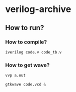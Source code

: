 # verilog-archive
## How to run?
### How to compile?
``` verilog
iverilog code.v code_tb.v
```
### How to get wave?
``` verilog
vvp a.out
```
``` verilog
gtkwave code.vcd &
```
